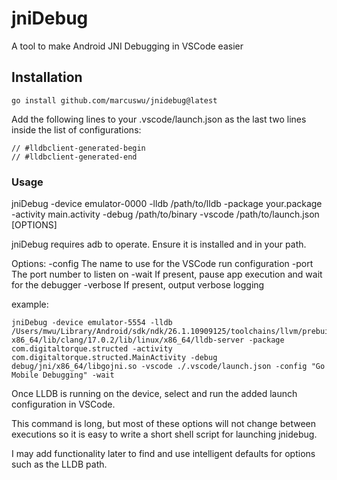 # jniDebug
A tool to make Android JNI Debugging in VSCode easier

## Installation
```
go install github.com/marcuswu/jnidebug@latest
```

Add the following lines to your .vscode/launch.json as the last two lines inside the list of configurations:
```
// #lldbclient-generated-begin
// #lldbclient-generated-end
```

### Usage
jniDebug -device emulator-0000 -lldb /path/to/lldb -package your.package -activity main.activity -debug /path/to/binary -vscode /path/to/launch.json [OPTIONS]

jniDebug requires adb to operate. Ensure it is installed and in your path.

Options:
-config  The name to use for the VSCode run configuration
-port    The port number to listen on
-wait    If present, pause app execution and wait for the debugger
-verbose If present, output verbose logging

example:
```
jniDebug -device emulator-5554 -lldb /Users/mwu/Library/Android/sdk/ndk/26.1.10909125/toolchains/llvm/prebuilt/darwin-x86_64/lib/clang/17.0.2/lib/linux/x86_64/lldb-server -package com.digitaltorque.structed -activity com.digitaltorque.structed.MainActivity -debug debug/jni/x86_64/libgojni.so -vscode ./.vscode/launch.json -config "Go Mobile Debugging" -wait
```

Once LLDB is running on the device, select and run the added launch configuration in VSCode.

This command is long, but most of these options will not change between executions so it is easy to write a short shell script for launching jnidebug.

I may add functionality later to find and use intelligent defaults for options such as the LLDB path.

